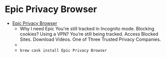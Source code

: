 # Epic Privacy Browser
- [Epic Privacy Browser](https://www.epicbrowser.com/)
  -  Why I need Epic You're still tracked in Incognito mode. Blocking cookies?  Using a VPN? You’re still being tracked.   Access Blocked Sites. Download Videos. One of Three Trusted Privacy Companies.
  - 
  - `brew cask install Epic Privacy Browser`
